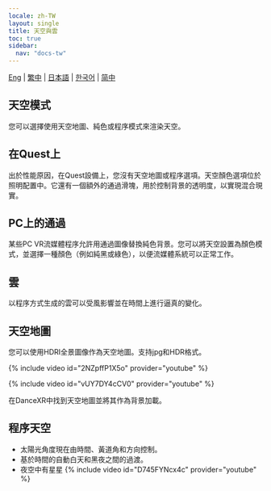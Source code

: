 ```yaml
---
locale: zh-TW
layout: single
title: 天空與雲
toc: true
sidebar:
  nav: "docs-tw"
---
```

[Eng](/dancexr/features/skymap) | [繁中](/tw/dancexr/features/skymap) | [日本語](/jp/dancexr/features/skymap) | [한국어](/kr/dancexr/features/skymap) | [简中](/zh/dancexr/features/skymap)


## 天空模式
您可以選擇使用天空地圖、純色或程序模式來渲染天空。

## 在Quest上
出於性能原因，在Quest設備上，您沒有天空地圖或程序選項。天空顏色選項位於照明配置中。它還有一個額外的通過滑塊，用於控制背景的透明度，以實現混合現實。

## PC上的通過
某些PC VR流媒體程序允許用通過圖像替換純色背景。您可以將天空設置為顏色模式，並選擇一種顏色（例如純黑或綠色），以便流媒體系統可以正常工作。

## 雲
以程序方式生成的雲可以受風影響並在時間上進行逼真的變化。

## 天空地圖
您可以使用HDRI全景圖像作為天空地圖。支持jpg和HDR格式。

{% include video id="2NZpffP1X5o" provider="youtube" %}

{% include video id="vUY7DY4cCV0" provider="youtube" %}

在DanceXR中找到天空地圖並將其作為背景加載。

## 程序天空
* 太陽光角度現在由時間、黃道角和方向控制。
* 基於時間的自動白天和黑夜之間的過渡。
* 夜空中有星星
{% include video id="D745FYNcx4c" provider="youtube" %}